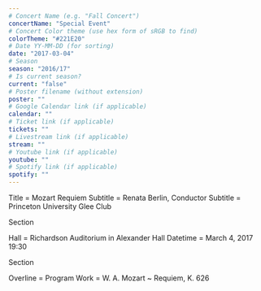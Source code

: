 ```yaml
---
# Concert Name (e.g. "Fall Concert")
concertName: "Special Event"
# Concert Color theme (use hex form of sRGB to find)
colorTheme: "#221E20"
# Date YY-MM-DD (for sorting)
date: "2017-03-04"
# Season
season: "2016/17"
# Is current season?
current: "false"
# Poster filename (without extension)
poster: ""
# Google Calendar link (if applicable)
calendar: ""
# Ticket link (if applicable)
tickets: ""
# Livestream link (if applicable)
stream: ""
# Youtube link (if applicable)
youtube: ""
# Spotify link (if applicable)
spotify: ""
---
```

Title = Mozart Requiem
Subtitle = Renata Berlin, Conductor
Subtitle = Princeton University Glee Club

Section

Hall = Richardson Auditorium in Alexander Hall
Datetime = March 4, 2017 19:30

Section

Overline = Program
Work = W. A. Mozart ~ Requiem, K. 626
